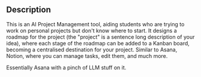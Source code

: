 ## Description

This is an AI Project Management tool, aiding students who are trying to work on personal projects but don't know where to start. It designs a roadmap for the project (the "project" is a sentence long description of your idea), where each stage of the roadmap can be added to a Kanban board, becoming a centralised destination for your project. Similar to Asana, Notion, where you can manage tasks, edit them, and much more.

Essentially Asana with a pinch of LLM stuff on it.

